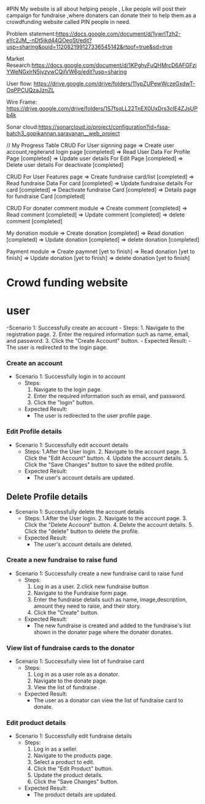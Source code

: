 #PIN
My website is all about helping people , Like people will post their campaign for fundraise ,where donaters can donate their to help them.as a crowdfunding website called PIN people in need.

Problem statement:https://docs.google.com/document/d/1ywrlTzh2-eYc2JM_-nDt5jkd44QOeoSt/edit?usp=sharing&ouid=112082199127336545142&rtpof=true&sd=true

Market Research:https://docs.google.com/document/d/1KPghyFuQHMrcD6AFGFzjYWeNGxlrN5jyzywCQjlVW6g/edit?usp=sharing

User flow: https://drive.google.com/drive/folders/11ypZUPewWczeGxdwT-OqPPCUQzaJznZL

Wire Frame: https://drive.google.com/drive/folders/1S7fsqLL22TnEX0UxDrs3clE4ZJsUPb4k

Sonar cloud:https://sonarcloud.io/project/configuration?id=fssa-batch3_gopikannan.saravanan__web_project

// My Progress Table
CRUD For User signning page
=> Create user account,regiterand login page [completed]
=> Read User Data For Profile Page [completed]
=> Update user details For Edit Page [completed]
=> Delete user details For deactivate [completed]

CRUD For User Features page
=> Create fundraise card/list [completed]
=> Read fundraise Data For card [completed]
=> Update fundraise details For card [completed]
=> Deactivate fundraise Card [completed]
=> Details page for fundraise Card [completed]

CRUD For donater comment module
=> Create comment [completed]
=> Read comment [completed]
=> Update comment [completed]
=> delete comment [completed]

My donation module 
=> Create donation [completed]
=> Read donation [completed]
=> Update donation [completed]
=> delete donation [completed]

Payment module
=> Create paymnet [yet to finish]
=> Read donation [yet to finish]
=> Update donation [yet to finish]
=> delete donation [yet to finish]

# Crowd funding website
# user
-Scenario 1: Successfully create an account
    - Steps:
        1. Navigate to the registration page.
        2. Enter the required information such as name, email, and password.
        3. Click the "Create Account" button.
    - Expected Result:
        - The user is redirected to the login page.

### Create an account
- Scenario 1: Successfully login in to account
    - Steps:
        1. Navigate to the login page.
        2. Enter the required information such as email, and password.
        3. Click the "login" button.
    - Expected Result:
        - The user is redirected to the user profile page.
        
### Edit Profile details
- Scenario 1: Successfully edit account details
    - Steps:
        1.After the User login.
        2. Navigate to the account page.
        3. Click the "Edit Account" button.
        4. Update the account details.
        5. Click the "Save Changes" button to save the edited profile.
    - Expected Result:
        - The user's account details are updated.
        
## Delete Profile details
- Scenario 1: Successfully delete the account details
    - Steps:
        1.After the User login.
        2. Navigate to the account page.
        3. Click the "Delete Account" button.
        4. Delete the account details.
        5. Click the "delete" button to delete the profile.
    - Expected Result:
        - The user's account details are deleted.

### Create a new fundraise to raise fund
- Scenario 1: Successfully create a new fundraise card to raise fund
    - Steps:
        1. Log in as a user.
        2.click new fundraise button
        2. Navigate to the Fundraise form page.
        3. Enter the fundraise details such as name, image,description, amount they need to raise, and their story.
        5. Click the "Create" button.
    - Expected Result:
        - The new fundraise is created and added to the fundraise's list shown in the donater page where the donater donates.
        
### View list of fundraise cards to the donator
- Scenario 1: Successfully view list of fundraise card
    - Steps:
        1. Log in as a user role as a donator.
        2. Navigate to the donate page.
        3. View the list of fundraise .
    - Expected Result:
        - The user as a donator can view the list of fundraise card to donate.

### Edit product details
- Scenario 1: Successfully edit fundraise details
    - Steps:
        1. Log in as a seller.
        2. Navigate to the products page.
        3. Select a product to edit.
        4. Click the "Edit Product" button.
        5. Update the product details.
        6. Click the "Save Changes" button.
    - Expected Result:
        - The product details are updated.        
 

        
   
        
 


